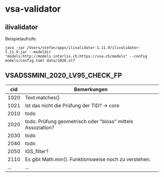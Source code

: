 # vsa-validator

## ilivalidator

Beispielaufrufe:

```
java -jar /Users/stefan/apps/ilivalidator-1.11.9/ilivalidator-1.11.9.jar --modeldir "models;http://models.interlis.ch;https://vsa.ch/models" --config models/config.toml data/1020.xtf
```



## VSADSSMINI_2020_LV95_CHECK_FP

| cid | Bemerkungen |
| ----|-------------|
| 1020 | Text.matches() | 
| 1021 | Ist das nicht die Prüfung der TID? -> core |
| 2010 | todo |
| 2020 | todo. Prüfung geometrisch oder "bloss" mittels Assoziation? |
| 2030 | todo |
| 2040 | todo |
| 2050 | IGS_filter? |
| 2110 | Es gibt Math.min(). Funktionsweise noch zu verstehen. |
| ... | ... |


